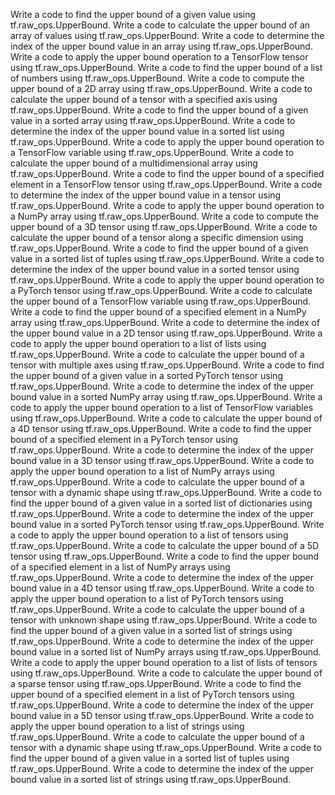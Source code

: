 Write a code to find the upper bound of a given value using tf.raw_ops.UpperBound.
Write a code to calculate the upper bound of an array of values using tf.raw_ops.UpperBound.
Write a code to determine the index of the upper bound value in an array using tf.raw_ops.UpperBound.
Write a code to apply the upper bound operation to a TensorFlow tensor using tf.raw_ops.UpperBound.
Write a code to find the upper bound of a list of numbers using tf.raw_ops.UpperBound.
Write a code to compute the upper bound of a 2D array using tf.raw_ops.UpperBound.
Write a code to calculate the upper bound of a tensor with a specified axis using tf.raw_ops.UpperBound.
Write a code to find the upper bound of a given value in a sorted array using tf.raw_ops.UpperBound.
Write a code to determine the index of the upper bound value in a sorted list using tf.raw_ops.UpperBound.
Write a code to apply the upper bound operation to a TensorFlow variable using tf.raw_ops.UpperBound.
Write a code to calculate the upper bound of a multidimensional array using tf.raw_ops.UpperBound.
Write a code to find the upper bound of a specified element in a TensorFlow tensor using tf.raw_ops.UpperBound.
Write a code to determine the index of the upper bound value in a tensor using tf.raw_ops.UpperBound.
Write a code to apply the upper bound operation to a NumPy array using tf.raw_ops.UpperBound.
Write a code to compute the upper bound of a 3D tensor using tf.raw_ops.UpperBound.
Write a code to calculate the upper bound of a tensor along a specific dimension using tf.raw_ops.UpperBound.
Write a code to find the upper bound of a given value in a sorted list of tuples using tf.raw_ops.UpperBound.
Write a code to determine the index of the upper bound value in a sorted tensor using tf.raw_ops.UpperBound.
Write a code to apply the upper bound operation to a PyTorch tensor using tf.raw_ops.UpperBound.
Write a code to calculate the upper bound of a TensorFlow variable using tf.raw_ops.UpperBound.
Write a code to find the upper bound of a specified element in a NumPy array using tf.raw_ops.UpperBound.
Write a code to determine the index of the upper bound value in a 2D tensor using tf.raw_ops.UpperBound.
Write a code to apply the upper bound operation to a list of lists using tf.raw_ops.UpperBound.
Write a code to calculate the upper bound of a tensor with multiple axes using tf.raw_ops.UpperBound.
Write a code to find the upper bound of a given value in a sorted PyTorch tensor using tf.raw_ops.UpperBound.
Write a code to determine the index of the upper bound value in a sorted NumPy array using tf.raw_ops.UpperBound.
Write a code to apply the upper bound operation to a list of TensorFlow variables using tf.raw_ops.UpperBound.
Write a code to calculate the upper bound of a 4D tensor using tf.raw_ops.UpperBound.
Write a code to find the upper bound of a specified element in a PyTorch tensor using tf.raw_ops.UpperBound.
Write a code to determine the index of the upper bound value in a 3D tensor using tf.raw_ops.UpperBound.
Write a code to apply the upper bound operation to a list of NumPy arrays using tf.raw_ops.UpperBound.
Write a code to calculate the upper bound of a tensor with a dynamic shape using tf.raw_ops.UpperBound.
Write a code to find the upper bound of a given value in a sorted list of dictionaries using tf.raw_ops.UpperBound.
Write a code to determine the index of the upper bound value in a sorted PyTorch tensor using tf.raw_ops.UpperBound.
Write a code to apply the upper bound operation to a list of tensors using tf.raw_ops.UpperBound.
Write a code to calculate the upper bound of a 5D tensor using tf.raw_ops.UpperBound.
Write a code to find the upper bound of a specified element in a list of NumPy arrays using tf.raw_ops.UpperBound.
Write a code to determine the index of the upper bound value in a 4D tensor using tf.raw_ops.UpperBound.
Write a code to apply the upper bound operation to a list of PyTorch tensors using tf.raw_ops.UpperBound.
Write a code to calculate the upper bound of a tensor with unknown shape using tf.raw_ops.UpperBound.
Write a code to find the upper bound of a given value in a sorted list of strings using tf.raw_ops.UpperBound.
Write a code to determine the index of the upper bound value in a sorted list of NumPy arrays using tf.raw_ops.UpperBound.
Write a code to apply the upper bound operation to a list of lists of tensors using tf.raw_ops.UpperBound.
Write a code to calculate the upper bound of a sparse tensor using tf.raw_ops.UpperBound.
Write a code to find the upper bound of a specified element in a list of PyTorch tensors using tf.raw_ops.UpperBound.
Write a code to determine the index of the upper bound value in a 5D tensor using tf.raw_ops.UpperBound.
Write a code to apply the upper bound operation to a list of strings using tf.raw_ops.UpperBound.
Write a code to calculate the upper bound of a tensor with a dynamic shape using tf.raw_ops.UpperBound.
Write a code to find the upper bound of a given value in a sorted list of tuples using tf.raw_ops.UpperBound.
Write a code to determine the index of the upper bound value in a sorted list of strings using tf.raw_ops.UpperBound.